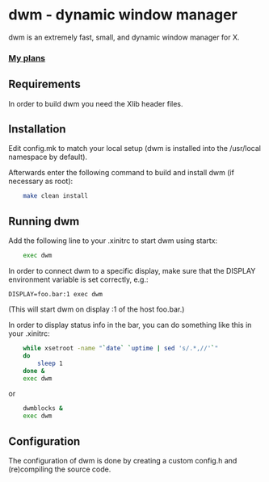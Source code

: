 dwm - dynamic window manager
============================
dwm is an extremely fast, small, and dynamic window manager for X.

### [My plans](plans.md)

Requirements
------------
In order to build dwm you need the Xlib header files.


Installation
------------
Edit config.mk to match your local setup (dwm is installed into
the /usr/local namespace by default).

Afterwards enter the following command to build and install dwm (if
necessary as root):

```bash
    make clean install
```

Running dwm
-----------
Add the following line to your .xinitrc to start dwm using startx:

```bash
    exec dwm
```

In order to connect dwm to a specific display, make sure that
the DISPLAY environment variable is set correctly, e.g.:

    DISPLAY=foo.bar:1 exec dwm

(This will start dwm on display :1 of the host foo.bar.)

In order to display status info in the bar, you can do something
like this in your .xinitrc:
```bash
    while xsetroot -name "`date` `uptime | sed 's/.*,//'`"
    do
    	sleep 1
    done &
    exec dwm
```
or 
```bash
    dwmblocks &
    exec dwm
```

Configuration
-------------
The configuration of dwm is done by creating a custom config.h
and (re)compiling the source code.
